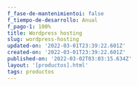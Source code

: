```yaml
---
f_fase-de-mantenimientoi: false
f_tiempo-de-desarrollo: Anual
f_pago-1: 100%
title: Wordpress hosting
slug: wordpress-hosting
updated-on: '2022-03-01T23:39:22.601Z'
created-on: '2022-03-01T23:39:22.601Z'
published-on: '2022-03-02T03:03:15.634Z'
layout: '[productos].html'
tags: productos
---
```



